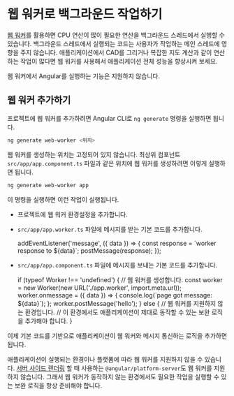 <!--
# Background processing using web workers
-->
# 웹 워커로 백그라운드 작업하기

<!--
[Web workers](https://developer.mozilla.org/en-US/docs/Web/API/Web_Workers_API) lets you run CPU-intensive computations in a background thread,
freeing the main thread to update the user interface.
If you find your application performs a lot of computations, such as generating CAD drawings or doing heavy geometrical calculations, using web workers can help increase your application's performance.

<div class="alert is-helpful">

The CLI does not support running Angular itself in a web worker.

</div>
-->
[웹 워커](https://developer.mozilla.org/en-US/docs/Web/API/Web_Workers_API)를 활용하면 CPU 연산이 많이 필요한 연산을 백그라운드 스레드에서 실행할 수 있습니다.
백그라운드 스레드에서 실행되는 코드는 사용자가 작업하는 메인 스레드에 영향을 주지 않습니다.
애플리케이션에서 CAD를 그리거나 복잡한 지도 계산과 같이 연산하는 작업이 많다면 웹 워커를 사용해서 애플리케이션 전체 성능을 향상시켜 보세요.


<div class="alert is-helpful">

웹 워커에서 Angular를 실행하는 기능은 지원하지 않습니다.

</div>


<!--
## Adding a web worker
-->
## 웹 워커 추가하기

<!--
To add a web worker to an existing project, use the Angular CLI `ng generate` command.

```bash
ng generate web-worker <location>
```

You can add a web worker anywhere in your application.
For example, to add a web worker to the root component, `src/app/app.component.ts`, run the following command.

```bash
ng generate web-worker app
```

The command performs the following actions.

- Configures your project to use web workers, if it isn't already.
- Adds the following scaffold code to `src/app/app.worker.ts` to  receive messages.

  <code-example language="typescript" header="src/app/app.worker.ts">
  addEventListener('message', ({ data }) => {
    const response = `worker response to ${data}`;
    postMessage(response);
  });
 </code-example>

- Adds the following scaffold code to `src/app/app.component.ts` to use the worker.

  <code-example language="typescript" header="src/app/app.component.ts">
  if (typeof Worker !== 'undefined') {
    // Create a new
    const worker = new Worker(new URL('./app.worker', import.meta.url));
    worker.onmessage = ({ data }) => {
      console.log(`page got message: ${data}`);
    };
    worker.postMessage('hello');
  } else {
    // Web workers are not supported in this environment.
    // You should add a fallback so that your program still executes correctly.
  }
  </code-example>

After you generate this initial scaffold, you must refactor your code to use the web worker by sending messages to and from the worker.

<div class="alert is-important">

Some environments or platforms, such as `@angular/platform-server` used in [Server-side Rendering](guide/universal), don't support web workers. To ensure that your application will work in these environments, you must provide a fallback mechanism to perform the computations that the worker would otherwise perform.

</div>
-->
프로젝트에 웹 워커를 추가하려면 Angular CLI로 `ng generate` 명령을 실행하면 됩니다.

```bash
ng generate web-worker <위치>
```

웹 워커를 생성하는 위치는 고정되어 있지 않습니다.
최상위 컴포넌트 `src/app/app.component.ts` 파일과 같은 위치에 웹 워커를 생성하려면 이렇게 실행하면 됩니다.

```bash
ng generate web-worker app
```

이 명령을 실행하면 이런 작업이 실행됩니다.

- 프로젝트에 웹 워커 환경설정을 추가합니다.
- `src/app/app.worker.ts` 파일에 메시지를 받는 기본 코드를 추가합니다.

  <code-example language="typescript" header="src/app/app.worker.ts">
  addEventListener('message', ({ data }) => {
    const response = `worker response to ${data}`;
    postMessage(response);
  });
 </code-example>

- `src/app/app.component.ts` 파일에 메시지를 보내는 기본 코드를 추가합니다.

  <code-example language="typescript" header="src/app/app.component.ts">
  if (typeof Worker !== 'undefined') {
    // 웹 워커를 생성합니다.
    const worker = new Worker(new URL('./app.worker', import.meta.url));
    worker.onmessage = ({ data }) => {
      console.log(`page got message: ${data}`);
    };
    worker.postMessage('hello');
  } else {
    // 웹 워커를 지원하지 않는 환경입니다.
    // 이 환경에서도 애플리케이션이 제대로 동작할 수 있는 보완 로직을 추가해야 합니다.
  }
  </code-example>

이제 기본 코드를 기반으로 애플리케이션이 웹 워커와 메시지 통신하는 로직을 추가하면 됩니다.


<div class="alert is-important">

애플리케이션이 실행되는 환경이나 플랫폼에 따라 웹 워커를 지원하지 않을 수 있습니다.
[서버 사이드 렌더링](guide/universal) 할 때 사용하는 `@angular/platform-server`도 웹 워커를 지원하지 않습니다.
그래서 웹 워커가 동작하지 않는 환경에서도 필요한 작업을 실행할 수 있는 보완 로직을 항상 준비해야 합니다.

</div>
